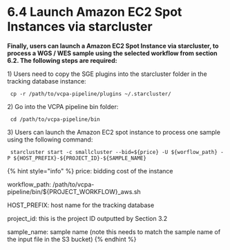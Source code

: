 # 6.4 Launch Amazon EC2 Spot Instances via starcluster

**Finally, users can launch a Amazon EC2 Spot Instance via starcluster, to process a WGS / WES sample using the selected workflow from section 6.2. The following steps are required:**

1\) Users need to copy the SGE plugins into the starcluster folder in the tracking database instance:

```text
 cp -r /path/to/vcpa-pipeline/plugins ~/.starcluster/
```

2\) Go into the VCPA pipeline bin folder:

```text
 cd /path/to/vcpa-pipeline/bin
```

3\) Users can launch the Amazon EC2 spot instance to process one sample using the following command:

```text
 starcluster start -c smallcluster --bid=${price} -U ${worflow_path} -P ${HOST_PREFIX}-${PROJECT_ID}-${SAMPLE_NAME}
```

{% hint style="info" %}
price: bidding cost of the instance

workflow\_path: /path/to/vcpa-pipeline/bin/${PROJECT\_WORKFLOW}\_aws.sh

HOST\_PREFIX: host name for the tracking database

project\_id: this is the project ID outputted by Section 3.2

sample\_name: sample name \(note this needs to match the sample name of the input file in the S3 bucket\)
{% endhint %}

